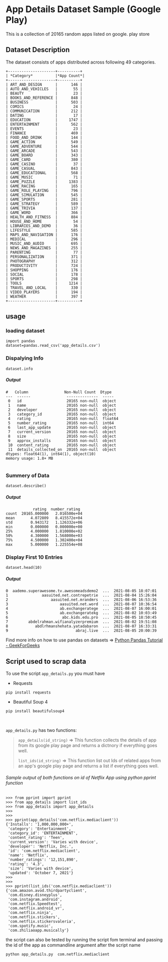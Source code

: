 # App Details Dataset Sample (Google Play)
This is a collection of 20165 random apps listed on google.
play store
## Dataset Description
The dataset consists of apps  distributed across following 49 categories.
```
+---------------------+----------+
| *Category*          |*App Count*|
+---------------------+----------+
| ART_AND_DESIGN      |      146 |
| AUTO_AND_VEHICLES   |       55 |
| BEAUTY              |       23 |
| BOOKS_AND_REFERENCE |      848 |
| BUSINESS            |      503 |
| COMICS              |       24 |
| COMMUNICATION       |      212 |
| DATING              |       17 |
| EDUCATION           |     1747 |
| ENTERTAINMENT       |      562 |
| EVENTS              |       23 |
| FINANCE             |      469 |
| FOOD_AND_DRINK      |      144 |
| GAME_ACTION         |      549 |
| GAME_ADVENTURE      |      544 |
| GAME_ARCADE         |      543 |
| GAME_BOARD          |      343 |
| GAME_CARD           |      380 |
| GAME_CASINO         |       37 |
| GAME_CASUAL         |      843 |
| GAME_EDUCATIONAL    |      568 |
| GAME_MUSIC          |       71 |
| GAME_PUZZLE         |     1383 |
| GAME_RACING         |      165 |
| GAME_ROLE_PLAYING   |      796 |
| GAME_SIMULATION     |      545 |
| GAME_SPORTS         |      281 |
| GAME_STRATEGY       |      589 |
| GAME_TRIVIA         |      137 |
| GAME_WORD           |      366 |
| HEALTH_AND_FITNESS  |      884 |
| HOUSE_AND_HOME      |       54 |
| LIBRARIES_AND_DEMO  |       36 |
| LIFESTYLE           |      585 |
| MAPS_AND_NAVIGATION |      176 |
| MEDICAL             |      296 |
| MUSIC_AND_AUDIO     |      695 |
| NEWS_AND_MAGAZINES  |      255 |
| PARENTING           |       77 |
| PERSONALIZATION     |      371 |
| PHOTOGRAPHY         |      312 |
| PRODUCTIVITY        |      724 |
| SHOPPING            |      176 |
| SOCIAL              |      178 |
| SPORTS              |      298 |
| TOOLS               |     1214 |
| TRAVEL_AND_LOCAL    |      330 |
| VIDEO_PLAYERS       |      194 |
| WEATHER             |      397 |
+---------------------+----------+
```
## usage
### loading dataset
```
import pandas
dataset=pandas.read_csv('app_details.csv')
```
### Dispalying Info
```
dataset.info
```
##### Output
```
#   Column                Non-Null Count  Dtype  
---  ------                --------------  -----  
 0   id                    20165 non-null  object 
 1   name                  20165 non-null  object 
 2   developer             20165 non-null  object 
 3   category_id           20165 non-null  object 
 4   rating                20165 non-null  float64
 5   number_rating         20165 non-null  int64  
 6   last_app_update       20165 non-null  object 
 7   current_version       20165 non-null  object 
 8   size                  20165 non-null  object 
 9   approx_installs       20165 non-null  object 
 10  content_rating        20165 non-null  object 
 11  details_collected_on  20165 non-null  object 
dtypes: float64(1), int64(1), object(10)
memory usage: 1.8+ MB


```
### Summery of Data
```
dataset.describe()
```
##### Output
```
            rating  number_rating
count  20165.000000   2.016500e+04
mean       4.072809   8.415572e+04
std        0.943172   1.126332e+06
min        0.000000   0.000000e+00
25%        4.000000   1.810000e+02
50%        4.300000   1.568000e+03
75%        4.500000   1.302400e+04
max        5.000000   1.225554e+08

```
### Display First 10 Entries
```
dataset.head(10)
```
##### Output
```
0  aademo.superawesome.tv.awesomeadsdemo2  ...  2021-08-05 18:07:01
1               aasuited.net.contrepetrie  ...  2021-08-04 15:26:04
2                   aasuited.net.mrandmrs  ...  2021-08-06 16:53:36
3                       aasuited.net.word  ...  2021-08-07 10:36:54
4                       ab.exchangeratege  ...  2021-08-07 16:00:01
5                       ab.exchangeratekg  ...  2021-08-02 10:03:49
6                        abc.kids.edu.pro  ...  2021-08-05 18:50:45
7         abdelrahman.wifianalyzerpremium  ...  2021-08-02 19:51:08
8            abdlrhmanshehata.yatadabaron  ...  2021-08-07 16:33:31
9                              abraj.live  ...  2021-08-05 20:00:39

```
Find more info on how to use pandas on datasets => [Python Pandas Tutorial - GeekForGeeks](https://www.geeksforgeeks.org/introduction-to-pandas-in-python/)

## Script used to scrap data
To use the script `app_details.py` you must have <br/>
* Requests
 ```
 pip install requests
 ```
 * Beautiful Soup 4
 ```
 pip install beautifulsoup4
 ```
 <br/>
 
`app_details.py` has two functions:<br/>

>`app_details(id_string)` => This function collects the details of app from its google play page and returns a dictnory if everything goes well.<br/>
>
>`list_ids(id_string)` => This function list out Ids of related apps from an app's google play page and returns a list if everything goes well.<br/>
 
###### Sample output of both functions on id of Netflix App  using python pprint function
```
>>> from pprint import pprint
>>> from app_details import list_ids
>>> from app_details import app_details
>>> 
>>> 
>>> pprint(app_details('com.netflix.mediaclient'))
{'Installs': '1,000,000,000+',
 'category': 'Entertainment',
 'category_id': 'ENTERTAINMENT',
 'content_rating': 'Teen',
 'current_version': 'Varies with device',
 'developer': 'Netflix, Inc.',
 'id': 'com.netflix.mediaclient',
 'name': 'Netflix',
 'number_ratings': '12,151,890',
 'rating': '4.3',
 'size': 'Varies with device',
 'updated': 'October 7, 2021'}
>>> 
>>> 
>>> pprint(list_ids('com.netflix.mediaclient'))
{'com.amazon.avod.thirdpartyclient',
 'com.disney.disneyplus',
 'com.instagram.android',
 'com.netflix.Speedtest',
 'com.netflix.android_vr',
 'com.netflix.ninja',
 'com.netflix.stickers',
 'com.netflix.stickersvaleria',
 'com.spotify.music',
 'com.zhiliaoapp.musically'}​

```
the script can also be tested by running the script fom terminal and  passing the id of the app as commandline argument after the script name
```
python app_details.py  com.netflix.mediaclient
```

